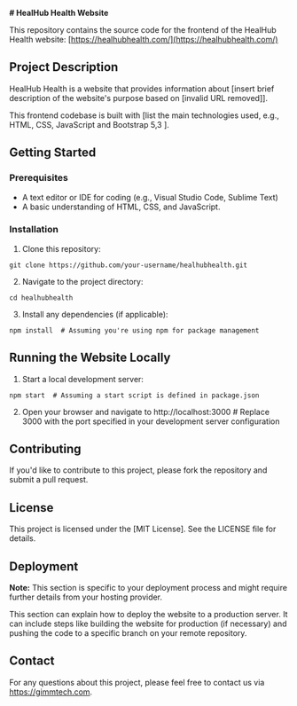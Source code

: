 **# HealHub Health Website**

This repository contains the source code for the frontend of the HealHub Health website: [https://healhubhealth.com/](https://healhubhealth.com/)

## Project Description

HealHub Health is a website that provides information about [insert brief description of the website's purpose based on [invalid URL removed]]. 

This frontend codebase is built with [list the main technologies used, e.g., HTML, CSS, JavaScript and Bootstrap 5,3 ].

## Getting Started

### Prerequisites

* A text editor or IDE for coding (e.g., Visual Studio Code, Sublime Text)
* A basic understanding of HTML, CSS, and JavaScript.

### Installation

1. Clone this repository:

```
git clone https://github.com/your-username/healhubhealth.git
```

2. Navigate to the project directory:

```
cd healhubhealth
```

3. Install any dependencies (if applicable):

```
npm install  # Assuming you're using npm for package management
```

## Running the Website Locally

1. Start a local development server:

```
npm start  # Assuming a start script is defined in package.json
```

2. Open your browser and navigate to http://localhost:3000  # Replace 3000 with the port specified in your development server configuration

## Contributing

If you'd like to contribute to this project, please fork the repository and submit a pull request.

## License

This project is licensed under the [MIT License]. See the LICENSE file for details.

## Deployment

**Note:** This section is specific to your deployment process and might require further details from your hosting provider.

This section can explain how to deploy the website to a production server. It can include steps like building the website for production (if necessary) and pushing the code to a specific branch on your remote repository.

## Contact

For any questions about this project, please feel free to contact us via https://gimmtech.com.

